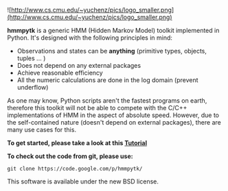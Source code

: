 ![http://www.cs.cmu.edu/~yuchenz/pics/logo_smaller.png](http://www.cs.cmu.edu/~yuchenz/pics/logo_smaller.png)

**hmmpytk** is a generic HMM (Hidden Markov Model) toolkit implemented in Python. It's designed with the following principles in mind:
  * Observations and states can be **anything** (primitive types, objects, tuples ... )
  * Does not depend on any external packages
  * Achieve reasonable efficiency
  * All the numeric calculations are done in the log domain (prevent underflow)

As one may know, Python scripts aren't the fastest programs on earth, therefore this toolkit will not be able to compete with the C/C++ implementations of HMM in the aspect of absolute speed. However, due to the self-contained nature (doesn't depend on external packages), there are many use cases for this.

**To get started, please take a look at this [Tutorial](Tutorial.md)**

**To check out the code from git, please use:**
```
git clone https://code.google.com/p/hmmpytk/ 
```

This software is available under the new BSD license.